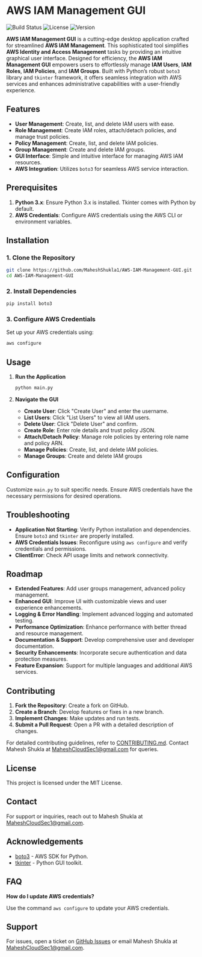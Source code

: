 # AWS IAM Management GUI

![Build Status](https://img.shields.io/github/workflow/status/MaheshShukla1/AWS-IAM-Management-GUI/CI)
![License](https://img.shields.io/github/license/MaheshShukla1/AWS-IAM-Management-GUI)
![Version](https://img.shields.io/github/release/MaheshShukla1/AWS-IAM-Management-GUI)

**AWS IAM Management GUI** is a cutting-edge desktop application crafted for streamlined **AWS IAM Management**. This sophisticated tool simplifies **AWS Identity and Access Management** tasks by providing an intuitive graphical user interface. Designed for efficiency, the **AWS IAM Management GUI** empowers users to effortlessly manage **IAM Users**, **IAM Roles**, **IAM Policies**, and **IAM Groups**. Built with Python’s robust `boto3` library and `tkinter` framework, it offers seamless integration with AWS services and enhances administrative capabilities with a user-friendly experience.

## Features

- **User Management**: Create, list, and delete IAM users with ease.
- **Role Management**: Create IAM roles, attach/detach policies, and manage trust policies.
- **Policy Management**: Create, list, and delete IAM policies.
- **Group Management**: Create and delete IAM groups.
- **GUI Interface**: Simple and intuitive interface for managing AWS IAM resources.
- **AWS Integration**: Utilizes `boto3` for seamless AWS service interaction.

## Prerequisites

1. **Python 3.x**: Ensure Python 3.x is installed. Tkinter comes with Python by default.
2. **AWS Credentials**: Configure AWS credentials using the AWS CLI or environment variables.

## Installation

### 1. Clone the Repository

```bash
git clone https://github.com/MaheshShukla1/AWS-IAM-Management-GUI.git
cd AWS-IAM-Management-GUI
```

### 2. Install Dependencies

```bash
pip install boto3
```

### 3. Configure AWS Credentials
Set up your AWS credentials using:


```bash
aws configure
```

## Usage

1. **Run the Application**
    ```bash  
    python main.py
    ```
    
2. **Navigate the GUI**
    
    - **Create User**: Click "Create User" and enter the username.
    - **List Users**: Click "List Users" to view all IAM users.
    - **Delete User**: Click "Delete User" and confirm.
    - **Create Role**: Enter role details and trust policy JSON.
    - **Attach/Detach Policy**: Manage role policies by entering role name and policy ARN.
    - **Manage Policies**: Create, list, and delete IAM policies.
    - **Manage Groups**: Create and delete IAM groups

## Configuration

Customize `main.py` to suit specific needs. Ensure AWS credentials have the necessary permissions for desired operations.

## Troubleshooting

- **Application Not Starting**: Verify Python installation and dependencies. Ensure `boto3` and `tkinter` are properly installed.
- **AWS Credentials Issues**: Reconfigure using `aws configure` and verify credentials and permissions.
- **ClientError**: Check API usage limits and network connectivity.

## Roadmap

- **Extended Features**: Add user groups management, advanced policy management.
- **Enhanced GUI**: Improve UI with customizable views and user experience enhancements.
- **Logging & Error Handling**: Implement advanced logging and automated testing.
- **Performance Optimization**: Enhance performance with better thread and resource management.
- **Documentation & Support**: Develop comprehensive user and developer documentation.
- **Security Enhancements**: Incorporate secure authentication and data protection measures.
- **Feature Expansion**: Support for multiple languages and additional AWS services.

## Contributing

1. **Fork the Repository**: Create a fork on GitHub.
2. **Create a Branch**: Develop features or fixes in a new branch.
3. **Implement Changes**: Make updates and run tests.
4. **Submit a Pull Request**: Open a PR with a detailed description of changes.

For detailed contributing guidelines, refer to [CONTRIBUTING.md](https://github.com/MaheshShukla1/CONTRIBUTING.md). Contact Mahesh Shukla at MaheshCloudSec1@gmail.com for queries.

## License

This project is licensed under the MIT License.

## Contact

For support or inquiries, reach out to Mahesh Shukla at MaheshCloudSec1@gmail.com.

## Acknowledgements

- [boto3](https://github.com/boto/boto3) - AWS SDK for Python.
- [tkinter](https://docs.python.org/3/library/tkinter.html) - Python GUI toolkit.

## FAQ

**How do I update AWS credentials?**

Use the command `aws configure` to update your AWS credentials.

## Support

For issues, open a ticket on [GitHub Issues](https://github.com/MaheshShukla1/AWS-IAM-Management-GUI/issues) or email Mahesh Shukla at MaheshCloudSec1@gmail.com.
